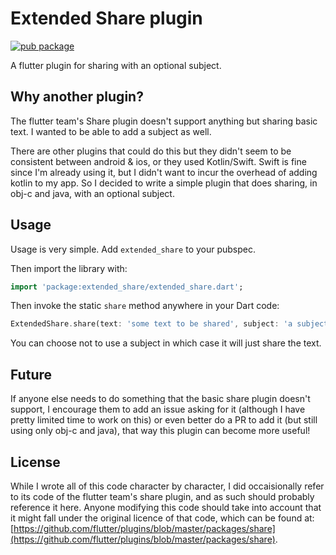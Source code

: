 # Extended Share plugin

[![pub package](https://img.shields.io/pub/v/extended_share.svg)](https://pub.dartlang.org/packages/extended_share)

A flutter plugin for sharing with an optional subject.

## Why another plugin?

The flutter team's Share plugin doesn't support anything but
sharing basic text. I wanted to be able to add a subject as well.

There are other plugins that could do this but they didn't seem to be
consistent between android & ios, or they used Kotlin/Swift. Swift is
fine since I'm already using it, but I didn't want to incur the overhead
of adding kotlin to my app. So I decided to write a simple plugin that
does sharing, in obj-c and java, with an optional subject.

## Usage

Usage is very simple. Add `extended_share` to your pubspec.

Then import the library with:
``` dart
import 'package:extended_share/extended_share.dart';
```

Then invoke the static `share` method anywhere in your Dart code:
``` dart
ExtendedShare.share(text: 'some text to be shared', subject: 'a subject to be shown');
```

You can choose not to use a subject in which case it will just share the text.

## Future

If anyone else needs to do something that the basic share plugin doesn't support, I encourage
them to add an issue asking for it (although I have pretty limited time to work on this)
or even better do a PR to add it (but still using only obj-c and java),
that way this plugin can become more useful!

## License

While I wrote all of this code character by character, I did occaisionally refer to its code of the
flutter team's share plugin, and as such should probably reference it here. Anyone modifying this code
should take into account that it might fall under the original licence of that code, which can be
found at: [https://github.com/flutter/plugins/blob/master/packages/share](https://github.com/flutter/plugins/blob/master/packages/share).